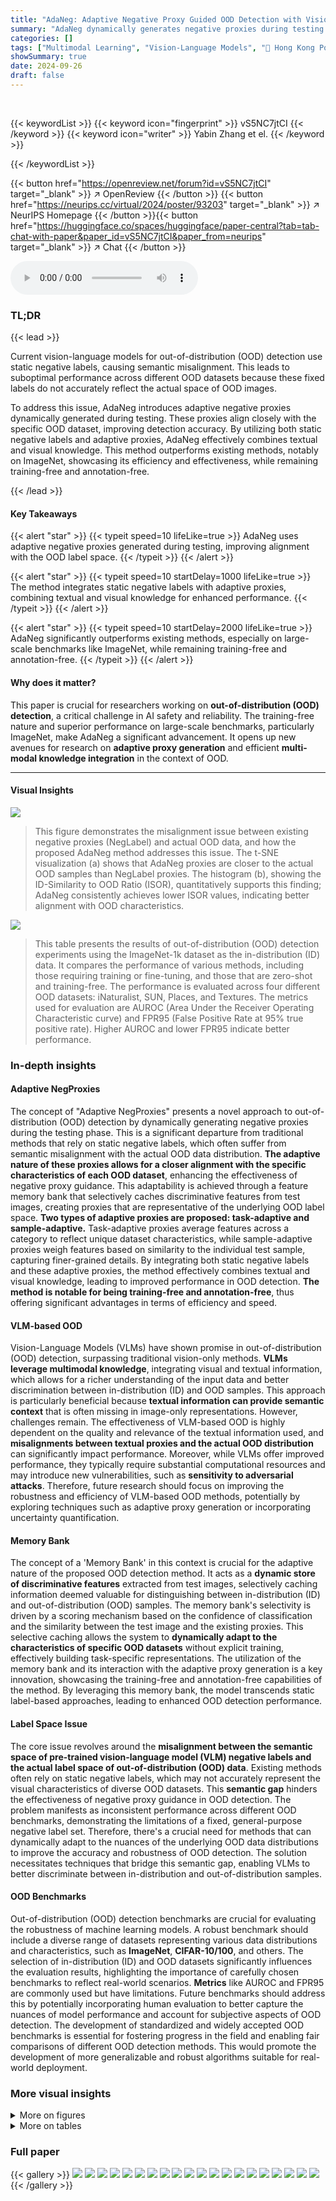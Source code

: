 ```yaml
---
title: "AdaNeg: Adaptive Negative Proxy Guided OOD Detection with Vision-Language Models"
summary: "AdaNeg dynamically generates negative proxies during testing to improve vision-language model OOD detection, significantly outperforming existing methods on ImageNet."
categories: []
tags: ["Multimodal Learning", "Vision-Language Models", "🏢 Hong Kong Polytechnic University",]
showSummary: true
date: 2024-09-26
draft: false
---
```


<br>

{{< keywordList >}}
{{< keyword icon="fingerprint" >}} vS5NC7jtCI {{< /keyword >}}
{{< keyword icon="writer" >}} Yabin Zhang et el. {{< /keyword >}}
 
{{< /keywordList >}}

{{< button href="https://openreview.net/forum?id=vS5NC7jtCI" target="_blank" >}}
↗ OpenReview
{{< /button >}}
{{< button href="https://neurips.cc/virtual/2024/poster/93203" target="_blank" >}}
↗ NeurIPS Homepage
{{< /button >}}{{< button href="https://huggingface.co/spaces/huggingface/paper-central?tab=tab-chat-with-paper&paper_id=vS5NC7jtCI&paper_from=neurips" target="_blank" >}}
↗ Chat
{{< /button >}}



<audio controls>
    <source src="https://ai-paper-reviewer.com/vS5NC7jtCI/podcast.wav" type="audio/wav">
    Your browser does not support the audio element.
</audio>


### TL;DR


{{< lead >}}

Current vision-language models for out-of-distribution (OOD) detection use static negative labels, causing semantic misalignment. This leads to suboptimal performance across different OOD datasets because these fixed labels do not accurately reflect the actual space of OOD images.



To address this issue, AdaNeg introduces adaptive negative proxies dynamically generated during testing.  These proxies align closely with the specific OOD dataset, improving detection accuracy.  By utilizing both static negative labels and adaptive proxies, AdaNeg effectively combines textual and visual knowledge.  This method outperforms existing methods, notably on ImageNet, showcasing its efficiency and effectiveness, while remaining training-free and annotation-free.

{{< /lead >}}


#### Key Takeaways

{{< alert "star" >}}
{{< typeit speed=10 lifeLike=true >}} AdaNeg uses adaptive negative proxies generated during testing, improving alignment with the OOD label space. {{< /typeit >}}
{{< /alert >}}

{{< alert "star" >}}
{{< typeit speed=10 startDelay=1000 lifeLike=true >}} The method integrates static negative labels with adaptive proxies, combining textual and visual knowledge for enhanced performance. {{< /typeit >}}
{{< /alert >}}

{{< alert "star" >}}
{{< typeit speed=10 startDelay=2000 lifeLike=true >}} AdaNeg significantly outperforms existing methods, especially on large-scale benchmarks like ImageNet, while remaining training-free and annotation-free. {{< /typeit >}}
{{< /alert >}}

#### Why does it matter?
This paper is crucial for researchers working on **out-of-distribution (OOD) detection**, a critical challenge in AI safety and reliability.  The training-free nature and superior performance on large-scale benchmarks, particularly ImageNet, make AdaNeg a significant advancement.  It opens up new avenues for research on **adaptive proxy generation** and efficient **multi-modal knowledge integration** in the context of OOD.

------
#### Visual Insights



![](https://ai-paper-reviewer.com/vS5NC7jtCI/figures_1_1.jpg)

> This figure demonstrates the misalignment issue between existing negative proxies (NegLabel) and actual OOD data, and how the proposed AdaNeg method addresses this issue.  The t-SNE visualization (a) shows that AdaNeg proxies are closer to the actual OOD samples than NegLabel proxies. The histogram (b), showing the ID-Similarity to OOD Ratio (ISOR), quantitatively supports this finding; AdaNeg consistently achieves lower ISOR values, indicating better alignment with OOD characteristics.





![](https://ai-paper-reviewer.com/vS5NC7jtCI/tables_7_1.jpg)

> This table presents the results of out-of-distribution (OOD) detection experiments using the ImageNet-1k dataset as the in-distribution (ID) data.  It compares the performance of various methods, including those requiring training or fine-tuning, and those that are zero-shot and training-free. The performance is evaluated across four different OOD datasets: iNaturalist, SUN, Places, and Textures.  The metrics used for evaluation are AUROC (Area Under the Receiver Operating Characteristic curve) and FPR95 (False Positive Rate at 95% true positive rate). Higher AUROC and lower FPR95 indicate better performance.





### In-depth insights


#### Adaptive NegProxies
The concept of "Adaptive NegProxies" presents a novel approach to out-of-distribution (OOD) detection by dynamically generating negative proxies during the testing phase. This is a significant departure from traditional methods that rely on static negative labels, which often suffer from semantic misalignment with the actual OOD data distribution.  **The adaptive nature of these proxies allows for a closer alignment with the specific characteristics of each OOD dataset**, enhancing the effectiveness of negative proxy guidance. This adaptability is achieved through a feature memory bank that selectively caches discriminative features from test images, creating proxies that are representative of the underlying OOD label space.  **Two types of adaptive proxies are proposed: task-adaptive and sample-adaptive.** Task-adaptive proxies average features across a category to reflect unique dataset characteristics, while sample-adaptive proxies weigh features based on similarity to the individual test sample, capturing finer-grained details. By integrating both static negative labels and these adaptive proxies, the method effectively combines textual and visual knowledge, leading to improved performance in OOD detection.  **The method is notable for being training-free and annotation-free**, thus offering significant advantages in terms of efficiency and speed.

#### VLM-based OOD
Vision-Language Models (VLMs) have shown promise in out-of-distribution (OOD) detection, surpassing traditional vision-only methods.  **VLMs leverage multimodal knowledge**, integrating visual and textual information, which allows for a richer understanding of the input data and better discrimination between in-distribution (ID) and OOD samples.  This approach is particularly beneficial because **textual information can provide semantic context** that is often missing in image-only representations.  However, challenges remain.  The effectiveness of VLM-based OOD is highly dependent on the quality and relevance of the textual information used, and **misalignments between textual proxies and the actual OOD distribution** can significantly impact performance.  Moreover, while VLMs offer improved performance, they typically require substantial computational resources and may introduce new vulnerabilities, such as **sensitivity to adversarial attacks**. Therefore, future research should focus on improving the robustness and efficiency of VLM-based OOD methods, potentially by exploring techniques such as adaptive proxy generation or incorporating uncertainty quantification.

#### Memory Bank
The concept of a 'Memory Bank' in this context is crucial for the adaptive nature of the proposed OOD detection method.  It acts as a **dynamic store of discriminative features** extracted from test images, selectively caching information deemed valuable for distinguishing between in-distribution (ID) and out-of-distribution (OOD) samples. The memory bank's selectivity is driven by a scoring mechanism based on the confidence of classification and the similarity between the test image and the existing proxies. This selective caching allows the system to **dynamically adapt to the characteristics of specific OOD datasets** without explicit training, effectively building task-specific representations.  The utilization of the memory bank and its interaction with the adaptive proxy generation is a key innovation, showcasing the training-free and annotation-free capabilities of the method. By leveraging this memory bank, the model transcends static label-based approaches, leading to enhanced OOD detection performance.

#### Label Space Issue
The core issue revolves around the **misalignment between the semantic space of pre-trained vision-language model (VLM) negative labels and the actual label space of out-of-distribution (OOD) data**.  Existing methods often rely on static negative labels, which may not accurately represent the visual characteristics of diverse OOD datasets. This **semantic gap** hinders the effectiveness of negative proxy guidance in OOD detection.  The problem manifests as inconsistent performance across different OOD benchmarks, demonstrating the limitations of a fixed, general-purpose negative label set.  Therefore, there's a crucial need for methods that can dynamically adapt to the nuances of the underlying OOD data distributions to improve the accuracy and robustness of OOD detection.  The solution necessitates techniques that bridge this semantic gap, enabling VLMs to better discriminate between in-distribution and out-of-distribution samples.

#### OOD Benchmarks
Out-of-distribution (OOD) detection benchmarks are crucial for evaluating the robustness of machine learning models.  A robust benchmark should include a diverse range of datasets representing various data distributions and characteristics, such as **ImageNet**, **CIFAR-10/100**, and others.  The selection of in-distribution (ID) and OOD datasets significantly influences the evaluation results, highlighting the importance of carefully chosen benchmarks to reflect real-world scenarios.  **Metrics** like AUROC and FPR95 are commonly used but have limitations.  Future benchmarks should address this by potentially incorporating human evaluation to better capture the nuances of model performance and account for subjective aspects of OOD detection. The development of standardized and widely accepted OOD benchmarks is essential for fostering progress in the field and enabling fair comparisons of different OOD detection methods.  This would promote the development of more generalizable and robust algorithms suitable for real-world deployment.


### More visual insights

<details>
<summary>More on figures
</summary>


![](https://ai-paper-reviewer.com/vS5NC7jtCI/figures_3_1.jpg)

> This figure illustrates the AdaNeg framework. It starts with a test image, which is processed by an image encoder to get image features. These features, along with features from a text encoder processing ID and negative labels, are used to generate a multi-modal score for OOD detection. A key component is the feature memory bank, which selectively caches discriminative features from test images to dynamically generate adaptive negative proxies, improving OOD detection accuracy.  The memory bank updates without requiring further optimization during testing. 


![](https://ai-paper-reviewer.com/vS5NC7jtCI/figures_8_1.jpg)

> The figure shows the impact of three hyperparameters (threshold γ, gap value g, and memory length L) on the performance of the AdaNeg model for out-of-distribution (OOD) detection on the ImageNet dataset.  Each subfigure displays the AUROC (Area Under the Receiver Operating Characteristic curve) for both near-OOD and far-OOD datasets as a function of the hyperparameter.  This helps to determine optimal values for these hyperparameters that balance performance across near and far OOD scenarios.


![](https://ai-paper-reviewer.com/vS5NC7jtCI/figures_16_1.jpg)

> This figure analyzes the impact of three hyperparameters (threshold γ, gap value g, and memory length L) on the performance of the AdaNeg method for out-of-distribution (OOD) detection using the ImageNet dataset.  Each subplot shows how AUROC and FPR95 vary as the corresponding hyperparameter changes, providing insights into their optimal settings for different OOD scenarios.  The results suggest that moderate values of γ, appropriately tuned gap values based on OOD difficulty (near vs. far), and a sufficient memory length are important for achieving optimal performance.


</details>




<details>
<summary>More on tables
</summary>


![](https://ai-paper-reviewer.com/vS5NC7jtCI/tables_7_2.jpg)
> This table presents the results of out-of-distribution (OOD) detection experiments conducted on the OpenOOD benchmark.  The ImageNet-1k dataset is used as the in-distribution (ID) dataset. The table compares various OOD detection methods, categorized into methods requiring training/fine-tuning and zero-shot training-free methods. For each method, it reports the AUROC (Area Under the Receiver Operating Characteristic curve) and FPR95 (False Positive Rate at 95% true positive rate) metrics for both near-OOD and far-OOD datasets.  Additionally, the ID accuracy (ACC) is provided for each method.  Full results including detailed breakdowns for individual OOD datasets within the near-OOD and far-OOD categories can be found in Table A7 of the appendix.

![](https://ai-paper-reviewer.com/vS5NC7jtCI/tables_7_3.jpg)
> This table compares the performance of different score functions used for out-of-distribution (OOD) detection.  It shows the results for Near-OOD and Far-OOD AUROC using three different scoring methods: S<sub>nl</sub> (NegLabel's score), S<sub>ta</sub> (task-adaptive proxy score), and S<sub>sa</sub> (sample-adaptive proxy score). The results demonstrate the impact of incorporating adaptive proxies into the OOD detection process, showing that combining them with the original NegLabel scoring function achieves the best performance. 

![](https://ai-paper-reviewer.com/vS5NC7jtCI/tables_8_1.jpg)
> This table presents a comparison of different OOD detection methods on the ImageNet dataset.  The table shows the Area Under the Receiver Operating Characteristic curve (AUROC) and False Positive Rate at 95% true positive rate (FPR95) for four different OOD datasets: iNaturalist, SUN, Places, and Textures.  The methods are categorized into those requiring training (or fine-tuning) and those that are zero-shot training-free.  The table highlights the superior performance of the AdaNeg method compared to existing methods.

![](https://ai-paper-reviewer.com/vS5NC7jtCI/tables_9_1.jpg)
> This table presents the False Positive Rate at 95% recall (FPR95) for different ID-OOD sample ratios.  The results compare the performance of NegLabel, AdaNeg, and AdaNeg with AdaGap (an improved version of AdaNeg). The results show that the AdaNeg methods generally outperform NegLabel, and AdaNeg with AdaGap is especially effective at handling imbalanced datasets, with the lowest FPR95 across most ratios.

![](https://ai-paper-reviewer.com/vS5NC7jtCI/tables_9_2.jpg)
> This table presents the OOD detection results on the BIMCV-COVID19+ dataset using two methods: NegLabel and AdaNeg.  The BIMCV-COVID19+ dataset contains medical images (CT-SCAN and X-Ray-Bone) and is used as an OOD dataset while another dataset is used as an in-distribution dataset. The table shows the AUROC (Area Under the Receiver Operating Characteristic curve) and FPR95 (False Positive Rate at 95% true positive rate) for each method on each dataset, along with the average performance across both OOD datasets.  It demonstrates the improvement achieved by AdaNeg compared to the baseline NegLabel method.

![](https://ai-paper-reviewer.com/vS5NC7jtCI/tables_14_1.jpg)
> This table presents the results of out-of-distribution (OOD) detection experiments conducted on the OpenOOD benchmark. The ImageNet-1k dataset is used as the in-distribution (ID) dataset.  The table shows the performance of various methods, including methods requiring fine-tuning and zero-shot training-free methods.  The performance is evaluated using AUROC and FPR95 metrics for both near-OOD and far-OOD datasets.  Detailed results are available in Table A7 in the appendix.

![](https://ai-paper-reviewer.com/vS5NC7jtCI/tables_15_1.jpg)
> This table presents a comparison of various OOD detection methods on the ImageNet-1k dataset using four different OOD datasets (iNaturalist, SUN, Places, and Textures).  It shows the AUROC (Area Under the Receiver Operating Characteristic curve) and FPR95 (False Positive Rate at 95% true positive rate) for each method.  The methods are categorized into those that require training or fine-tuning and those that are zero-shot and training-free.  The table highlights the performance of the proposed AdaNeg method compared to existing state-of-the-art techniques.

![](https://ai-paper-reviewer.com/vS5NC7jtCI/tables_15_2.jpg)
> This table presents the results of OOD detection experiments conducted on the OpenOOD benchmark.  The ImageNet-1k dataset is used as the in-distribution (ID) dataset.  The table compares the performance of various methods, including the proposed AdaNeg method, on near-OOD and far-OOD datasets using AUROC and FPR95 metrics.  Full results are available in Table A7 of the appendix.

![](https://ai-paper-reviewer.com/vS5NC7jtCI/tables_15_3.jpg)
> This table presents a comprehensive evaluation of OOD detection performance using CIFAR100 as the in-distribution (ID) dataset. It compares the performance of the proposed AdaNeg method against existing state-of-the-art techniques in detecting out-of-distribution (OOD) samples across both near-OOD and far-OOD datasets.  The results are shown in terms of FPR95 (False Positive Rate at 95% true positive rate) and AUROC (Area Under the Receiver Operating Characteristic curve). Lower FPR95 and higher AUROC values indicate better OOD detection performance.

![](https://ai-paper-reviewer.com/vS5NC7jtCI/tables_17_1.jpg)
> This table presents the out-of-distribution (OOD) detection results obtained using the AdaNeg method with various Vision-Language Models (VLMs) as backbones.  The results are evaluated using the ImageNet-1K dataset as the in-distribution (ID) dataset, and the performance is measured by AUROC (Area Under the Receiver Operating Characteristic curve) and FPR95 (False Positive Rate at 95% true positive rate) for four different OOD datasets: iNaturalist, SUN, Places, and Textures.  The table allows comparison of AdaNeg's performance across different VLM architectures, providing insights into the impact of the backbone model on OOD detection accuracy.

![](https://ai-paper-reviewer.com/vS5NC7jtCI/tables_17_2.jpg)
> This table presents the results of combining AdaNeg with two other methods, NegPrompt and LAPT, using the ImageNet dataset as the in-distribution data. The FPR95 (False Positive Rate at 95% true positive rate) metric is used to evaluate the performance of OOD detection. Lower FPR95 values indicate better performance. The results demonstrate that adding AdaNeg consistently improves the performance of both NegPrompt and LAPT across various out-of-distribution datasets, showcasing the effectiveness of AdaNeg in enhancing OOD detection.

![](https://ai-paper-reviewer.com/vS5NC7jtCI/tables_17_3.jpg)
> This table presents the False Positive Rate at 95% true positive rate (FPR95) for the NegLabel and AdaNeg methods under different numbers of test samples. The experiment uses ImageNet as the in-distribution (ID) dataset and SUN as the out-of-distribution (OOD) dataset, maintaining a consistent 5:4 ratio of ID to OOD samples. The results show how the performance of both methods changes as the number of test samples increases, demonstrating the robustness of AdaNeg across various sample sizes.

</details>




### Full paper

{{< gallery >}}
<img src="https://ai-paper-reviewer.com/vS5NC7jtCI/1.png" class="grid-w50 md:grid-w33 xl:grid-w25" />
<img src="https://ai-paper-reviewer.com/vS5NC7jtCI/2.png" class="grid-w50 md:grid-w33 xl:grid-w25" />
<img src="https://ai-paper-reviewer.com/vS5NC7jtCI/3.png" class="grid-w50 md:grid-w33 xl:grid-w25" />
<img src="https://ai-paper-reviewer.com/vS5NC7jtCI/4.png" class="grid-w50 md:grid-w33 xl:grid-w25" />
<img src="https://ai-paper-reviewer.com/vS5NC7jtCI/5.png" class="grid-w50 md:grid-w33 xl:grid-w25" />
<img src="https://ai-paper-reviewer.com/vS5NC7jtCI/6.png" class="grid-w50 md:grid-w33 xl:grid-w25" />
<img src="https://ai-paper-reviewer.com/vS5NC7jtCI/7.png" class="grid-w50 md:grid-w33 xl:grid-w25" />
<img src="https://ai-paper-reviewer.com/vS5NC7jtCI/8.png" class="grid-w50 md:grid-w33 xl:grid-w25" />
<img src="https://ai-paper-reviewer.com/vS5NC7jtCI/9.png" class="grid-w50 md:grid-w33 xl:grid-w25" />
<img src="https://ai-paper-reviewer.com/vS5NC7jtCI/10.png" class="grid-w50 md:grid-w33 xl:grid-w25" />
<img src="https://ai-paper-reviewer.com/vS5NC7jtCI/11.png" class="grid-w50 md:grid-w33 xl:grid-w25" />
<img src="https://ai-paper-reviewer.com/vS5NC7jtCI/12.png" class="grid-w50 md:grid-w33 xl:grid-w25" />
<img src="https://ai-paper-reviewer.com/vS5NC7jtCI/13.png" class="grid-w50 md:grid-w33 xl:grid-w25" />
<img src="https://ai-paper-reviewer.com/vS5NC7jtCI/14.png" class="grid-w50 md:grid-w33 xl:grid-w25" />
<img src="https://ai-paper-reviewer.com/vS5NC7jtCI/15.png" class="grid-w50 md:grid-w33 xl:grid-w25" />
<img src="https://ai-paper-reviewer.com/vS5NC7jtCI/16.png" class="grid-w50 md:grid-w33 xl:grid-w25" />
<img src="https://ai-paper-reviewer.com/vS5NC7jtCI/17.png" class="grid-w50 md:grid-w33 xl:grid-w25" />
<img src="https://ai-paper-reviewer.com/vS5NC7jtCI/18.png" class="grid-w50 md:grid-w33 xl:grid-w25" />
<img src="https://ai-paper-reviewer.com/vS5NC7jtCI/19.png" class="grid-w50 md:grid-w33 xl:grid-w25" />
<img src="https://ai-paper-reviewer.com/vS5NC7jtCI/20.png" class="grid-w50 md:grid-w33 xl:grid-w25" />
{{< /gallery >}}
